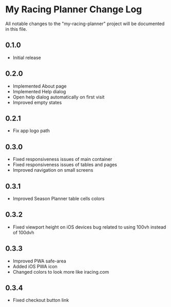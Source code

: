 # My Racing Planner Change Log

All notable changes to the "my-racing-planner" project will be documented in this file.

## 0.1.0

- Initial release

## 0.2.0

- Implemented About page
- Implemented Help dialog
- Open help dialog automatically on first visit
- Improved empty states

## 0.2.1

- Fix app logo path

## 0.3.0

- Fixed responsiveness issues of main container
- Fixed responsiveness issues of tables and pages
- Improved navigation on small screens

## 0.3.1

- Improved Season Planner table cells colors

## 0.3.2

- Fixed viewport height on iOS devices bug related to using 100vh instead of 100dvh

## 0.3.3

- Improved PWA safe-area
- Added iOS PWA icon
- Changed colors to look more like iracing.com

## 0.3.4

- Fixed checkout button link
